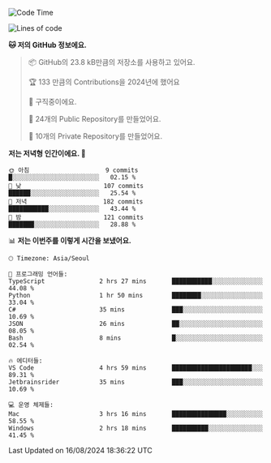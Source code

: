   <!--START_SECTION:waka-->
![Code Time](http://img.shields.io/badge/Code%20Time-754%20hrs%2016%20mins-blue)

![Lines of code](https://img.shields.io/badge/%EC%A0%80%EB%8A%94%20%EC%97%AC%ED%83%9C%EA%B9%8C%EC%A7%80%20-400.0%20thousand%20%EC%A4%84%EC%9D%98%20%EC%BD%94%EB%93%9C%EB%A5%BC%20%EC%9E%91%EC%84%B1%ED%96%88%EC%96%B4%EC%9A%94.-blue)

**🐱 저의 GitHub 정보에요.** 

> 📦 GitHub의 23.8 kB만큼의 저장소를 사용하고 있어요. 
 > 
> 🏆 133 만큼의 Contributions을 2024년에 했어요
 > 
> 💼 구직중이에요.
 > 
> 📜 24개의 Public Repository를 만들었어요. 
 > 
> 🔑 10개의 Private Repository를 만들었어요. 
 > 
**저는 저녁형 인간이에요. 🦉** 

```text
🌞 아침                     9 commits           █░░░░░░░░░░░░░░░░░░░░░░░░   02.15 % 
🌆 낮　                     107 commits         ██████░░░░░░░░░░░░░░░░░░░   25.54 % 
🌃 저녁                     182 commits         ███████████░░░░░░░░░░░░░░   43.44 % 
🌙 밤　                     121 commits         ███████░░░░░░░░░░░░░░░░░░   28.88 % 
```


📊 **저는 이번주를 이렇게 시간을 보냈어요.** 

```text
🕑︎ Timezone: Asia/Seoul

💬 프로그래밍 언어들: 
TypeScript               2 hrs 27 mins       ███████████░░░░░░░░░░░░░░   44.08 % 
Python                   1 hr 50 mins        ████████░░░░░░░░░░░░░░░░░   33.04 % 
C#                       35 mins             ███░░░░░░░░░░░░░░░░░░░░░░   10.69 % 
JSON                     26 mins             ██░░░░░░░░░░░░░░░░░░░░░░░   08.05 % 
Bash                     8 mins              █░░░░░░░░░░░░░░░░░░░░░░░░   02.54 % 

🔥 에디터들: 
VS Code                  4 hrs 59 mins       ██████████████████████░░░   89.31 % 
Jetbrainsrider           35 mins             ███░░░░░░░░░░░░░░░░░░░░░░   10.69 % 

💻 운영 체제들: 
Mac                      3 hrs 16 mins       ███████████████░░░░░░░░░░   58.55 % 
Windows                  2 hrs 18 mins       ██████████░░░░░░░░░░░░░░░   41.45 % 
```


 Last Updated on 16/08/2024 18:36:22 UTC
<!--END_SECTION:waka-->
